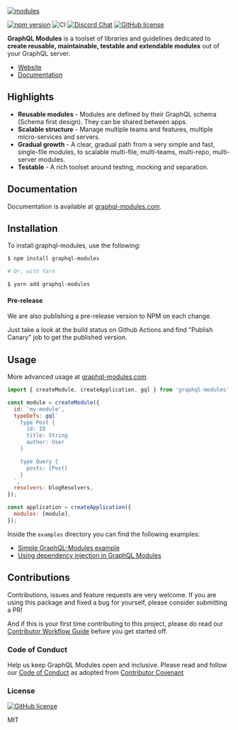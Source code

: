 [![modules](https://user-images.githubusercontent.com/25294569/64067074-ed185b80-cc2a-11e9-8f4d-5f1e19feaa0a.gif)](https://graphql-modules.com/)

[![npm version](https://badge.fury.io/js/graphql-modules.svg)](https://www.npmjs.com/package/graphql-modules)
![CI](https://github.com/Urigo/graphql-modules/workflows/CI/badge.svg)
[![Discord Chat](https://img.shields.io/discord/625400653321076807)](https://the-guild.dev/discord)
[![GitHub license](https://img.shields.io/badge/license-MIT-lightgrey.svg?maxAge=2592000)]()

**GraphQL Modules** is a toolset of libraries and guidelines dedicated to **create reusable, maintainable, testable and extendable modules** out of your GraphQL server.

- [Website](https://graphql-modules.com)
- [Documentation](https://graphql-modules.com/docs/index)

## Highlights

- **Reusable modules** - Modules are defined by their GraphQL schema (Schema first design). They can be shared between apps.
- **Scalable structure** - Manage multiple teams and features, multiple micro-services and servers.
- **Gradual growth** - A clear, gradual path from a very simple and fast, single-file modules, to scalable multi-file, multi-teams, multi-repo, multi-server modules.
- **Testable** - A rich toolset around testing, mocking and separation.

## Documentation

Documentation is available at [graphql-modules.com](https://graphql-modules.com/docs/index).

## Installation

To install graphql-modules, use the following:

```sh
$ npm install graphql-modules

# Or, with Yarn

$ yarn add graphql-modules
```

#### Pre-release

We are also publishing a pre-release version to NPM on each change.

Just take a look at the build status on Github Actions and find "Publish Canary" job to get the published version.

## Usage

More advanced usage at [graphql-modules.com](https://graphql-modules.com/docs/next/index)

```js
import { createModule, createApplication, gql } from 'graphql-modules';

const module = createModule({
  id: 'my-module',
  typeDefs: gql`
    type Post {
      id: ID
      title: String
      author: User
    }

    type Query {
      posts: [Post]
    }
  `,
  resolvers: blogResolvers,
});

const application = createApplication({
  modules: [module],
});
```

Inside the `examples` directory you can find the following examples:

- [Simple GraphQL-Modules example](./examples/basic)
- [Using dependency injection in GraphQL Modules](./examples/basic-with-dependency-injection)

## Contributions

Contributions, issues and feature requests are very welcome. If you are using this package and fixed a bug for yourself, please consider submitting a PR!

And if this is your first time contributing to this project, please do read our [Contributor Workflow Guide](https://github.com/the-guild-org/Stack/blob/master/CONTRIBUTING.md) before you get started off.

### Code of Conduct

Help us keep GraphQL Modules open and inclusive. Please read and follow our [Code of Conduct](https://github.com/the-guild-org/Stack/blob/master/CODE_OF_CONDUCT.md) as adopted from [Contributor Covenant](https://www.contributor-covenant.org/)

### License

[![GitHub license](https://img.shields.io/badge/license-MIT-lightgrey.svg?maxAge=2592000)](https://raw.githubusercontent.com/apollostack/apollo-ios/master/LICENSE)

MIT
